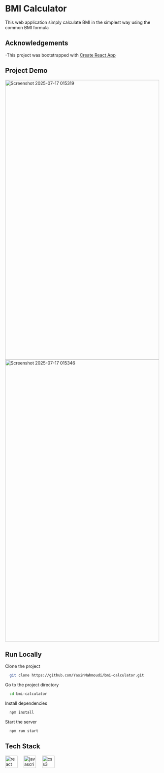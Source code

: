 
# BMI Calculator

This web application simply calculate BMI in the simplest way using the common BMI formula


## Acknowledgements

 -This project was bootstrapped with  [Create React App](https://github.com/facebook/create-react-app)


## Project Demo

<img width="500" height="905" alt="Screenshot 2025-07-17 015319" src="https://github.com/user-attachments/assets/7cff093d-bdaf-4664-b313-1c8d392a8946" />
<img width="500" height="912" alt="Screenshot 2025-07-17 015346" src="https://github.com/user-attachments/assets/e167d132-859d-478d-b053-3f9bc8c5fbc8" />



## Run Locally

Clone the project

```bash
  git clone https://github.com/YasinMahmoudi/bmi-calculator.git
```

Go to the project directory

```bash
  cd bmi-calculator
```

Install dependencies

```bash
  npm install
```

Start the server

```bash
  npm run start
```


## Tech Stack

<div align="left">
  <img src="https://cdn.jsdelivr.net/gh/devicons/devicon/icons/react/react-original.svg" height="40" alt="react logo"  />
  <img width="12" />
  <img src="https://cdn.jsdelivr.net/gh/devicons/devicon/icons/javascript/javascript-original.svg" height="40" alt="javascript logo"  />
  <img width="12" />
  <img src="https://cdn.jsdelivr.net/gh/devicons/devicon/icons/css3/css3-original.svg" height="40" alt="css3 logo"  />
</div>

